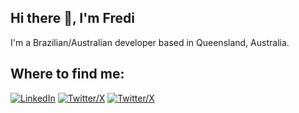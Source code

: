 ## Hi there 👋, I'm Fredi

I'm a Brazilian/Australian developer based in Queensland, Australia.

## Where to find me:
[![LinkedIn](https://img.shields.io/badge/LinkedIn-fredimachado-informational)](https://www.linkedin.com/in/fredimachado/)
[![Twitter/X](https://img.shields.io/badge/X-%40fredimachado-161616)](https://twitter.com/fredimachado)
[![Twitter/X](https://img.shields.io/badge/X-%40FrediDeveloper-161616)](https://twitter.com/FrediDeveloper) 
